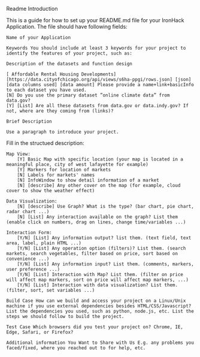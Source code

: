Readme Introduction

This is a guide for how to set up your README.md file for your IronHack Application. The file should have following fields:

    Name of your Application

    Keywords You should include at least 3 keywords for your project to identify the features of your project, such as: 

    Description of the datasets and function design

    [ Affordable Rental Housing Developments] [https://data.cityofchicago.org/api/views/s6ha-ppgi/rows.json] [json] [data columns used] [data amount] Please provide a name+link+basicInfo to each dataset you have used.
    [N] Do you use the primary dataset ”online climate data” from data.gov?
    [Y] [List] Are all these datasets from data.gov or data.indy.gov? If not, where are they coming from (links)?

    Brief Description

    Use a paragraph to introduce your project.

Fill in the structued description:

    Map View:
        [Y] Basic Map with specific location (your map is located in a meaningful place, city of west lafayette for example)
        [Y] Markers for location of markets
        [N] Labels for markets' names
        [N] InfoWindow to show detail information of a market
        [N] [describe] Any other cover on the map (for example, cloud cover to show the weather effect)

    Data Visualization:
        [N] [describe] Use Graph? What is the type? (bar chart, pie chart, radar chart ...)
        [N] [List] Any interaction available on the graph? List them (enable click on numbers, drag on lines, change time/variables ...)

    Interaction Form:
        [Y/N] [List] Any information output? list them. (text field, text area, label, plain HTML ...)
        [Y/N] [List] Any operation option (filters)? List them. (search markets, search vegetables, filter based on price, sort based on convenience ...)
        [Y/N] [List] Any information input? List them. (comments, markers, user preference ...)
        [Y/N] [List] Interaction with Map? List them. (filter on price will affect map markers, sort on price will affect map markers, ...)
        [Y/N] [List] Interaction with data visualization? List them. (filter, sort, set variables ...)

    Build Case How can we build and access your project on a Linux/Unix machine if you use external dependencies besides HTML/CSS/Javascript? List the dependencies you used, such as python, node.js, etc. List the steps we should follow to build the project.

    Test Case Which browsers did you test your project on? Chrome, IE, Edge, Safari, or Firefox?

    Additional information You Want to Share with Us E.g. any problems you faced/fixed, where you reached out to for help, etc.

